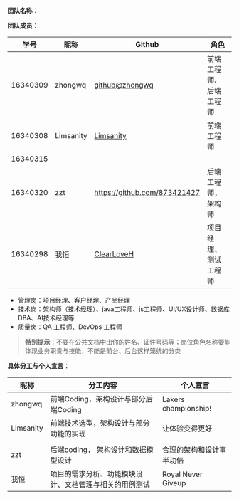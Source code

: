 **团队名称**： 

**团队成员**：

学号|昵称	|Github|	角色
|-|-|-|-|
16340309|zhongwq|[github@zhongwq](https://github.com/zhongwq)|前端工程师、后端工程师
16340308|Limsanity|[Limsanity](https://github.com/Limsanity)|前端工程师
16340315|||
16340320|zzt|https://github.com/873421427|后端工程师，架构师|
16340298|我恒|[ClearLoveH](https://github.com/ClearLoveH)|项目经理、测试工程师

- 管理岗：项目经理、客户经理、产品经理
- 技术岗：架构师（技术经理）、java工程师、js工程师、UI/UX设计师、数据库DBA、AI技术经理等
- 质量岗：QA 工程师、DevOps 工程师

>**特别提示**：不要在公共文档中出你的姓名、证件号码等；岗位角色名称要能体现业务职责与技能，不能是前台、后台这样笼统的分类


**具体分工与个人宣言**：

昵称|分工内容	|个人宣言
|-|-|-|
|zhongwq|前端Coding，架构设计与部分后端Coding|Lakers championship!|
|Limsanity|前端技术选型，架构设计与部分功能的实现|让体验变得更好|
|||
|zzt|后端coding， 架构设计和数据模型设计|合理的架构和设计事半功倍|
我恒|项目的需求分析、功能模块设计、文档管理与相关的用例测试|Royal Never Giveup